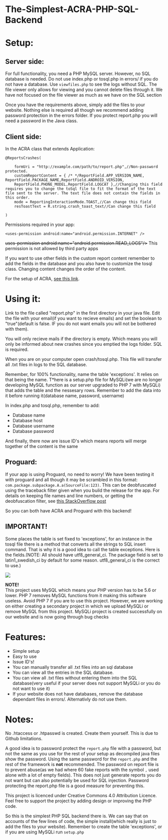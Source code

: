 ﻿# The-Simplest-ACRA-PHP-SQL-Backend

# Setup:

## Server side:

For full functionality, you need a PHP MySQL server. However, no SQL database is needed. Do not use index.php or tosql.php in errors/ if you do not have a database. Use `viewfiles.php` to see the logs without SQL. The file viewer only allows for viewing and you cannot delete files through it. We have not focused on the file viewer as much as we have on the SQL section

Once you have the requirements above, simply add the files to your website. Nothing else is required all though we recommend adding 
password protection in the errors folder. If you protect report.php you will need a password in the Java class.

## Client side:

In the ACRA class that extends Application:

    @ReportsCrashes(

        formUri = "http://example.com/path/to/report.php",//Non-password protected.
        customReportContent = { /* */ReportField.APP_VERSION_NAME, ReportField.PACKAGE_NAME,ReportField.ANDROID_VERSION,
        ReportField.PHONE_MODEL,ReportField.LOGCAT },//Changing this field requires you to change the toSql file to fit the format of the text file sent to the server. The text file does not contain the fields in this order. 
        mode = ReportingInteractionMode.TOAST,//Can change this field
        resToastText = R.string.crash_toast_text//Can change this field

    )

Permissions required in your app:

    <uses-permission android:name="android.permission.INTERNET" />
    
<strike>uses-permission android:name="android.permission.READ_LOGS"/></strike> This permission is not allowed by third party apps

If you want to use other fields in the custom report content remember to add the fields in the database and you also have to customize
the tosql class. Changing content changes the order of the content. 

For the setup of ACRA, <a href="https://github.com/ACRA/acra/wiki/BasicSetup">see this link</a>.


# Using it:

Link to the file called "report.php" in the first directory in your java file.
Edit the file with your email(if you want to recieve emails) and set the boolean to "true"(default is false. IF you do not want emails you will not be bothered with them).

You will only recieve mails if the directory is empty. Which means you will only be informed about new crashes since you emptied the logs folder.
SQL is required.

When you are on your computer open crash/tosql.php. This file will transfer all .txt files in logs to the SQL database.

Remember, for 100% functionality, name the table 'exceptions'. It relies on that being the name. T*here is a setup.php file for MySQLi(we are no longer developing MySQL function as our server upgraded to PHP 7 with MySQLi) that adds the table and the nessesary rows. Remember to add the data into it before running it(database name, password, username)


In index.php and tosql.php, remember to add:
* Database name
* Database host
* Database username
* Database password
 
And finally, there now are issue ID's which means reports will merge together of the content is the same

## Proguard:

If your app is using Proguard, no need to worry! We have been testing it with proguard and all though it may be scrambled in this format: `com.package.subpackage.A.a(SourceFile:123)`. This can be deobfuscated using the traceback filter given when you build the release for the app. For details on keeping file names and line numbers, or getting the deobfuscation filter, see [this StackOverflow post](http://stackoverflow.com/questions/3913338/how-to-debug-with-obfuscated-with-proguard-applications-on-android)

So you can both have ACRA and Proguard with this backend!


## IMPORTANT!

Some places the table is set fixed to 'exceptions', for an instance in the tosql file there is a method that converts all the strings to 
SQL insert command. That is why it is a good idea to call the table exceptions. Here is the fields.(NOTE: All should have utf8_general_ci. The package field is set to latin1_swedish_ci by default for some reason. utf8_general_ci is the correct to use.)

<img src="http://gamers-cave-world.com/publicimg/tables.png"></img>


**NOTE!**
<br>This project uses MySQL which means your PHP version has to be 5.6 or lower. PHP 7 removes MySQL functions from it making this 
software useless. Avoid PHP 7 if you are to use this project. However, we are working on either creating a secondary project in which we 
upload MySQLi or remove MySQL from this project. MySQLi project is created successfully on our website and is now going through bug checks


# Features:

* Simple setup
* Easy to use
* Issue ID's!
* You can manually transfer all .txt files into an sql database
* You can view all the entries in the SQL database.
* You can view all .txt files without entering them into the SQL database(very useful if your server does not support MySQLi or you do not want to use it)
* If your website does not have databases, remove the database dependant files in errors/. Alternativly do not use them.


# Notes:

No .htaccess or .htpasswd is created. Create them yourself. This is due to Github limitations.

A good idea is to password protect the `report.php` file with a password, but not the same as you use for the rest of your setup as 
decompiled java files show the password. Using the same password for the `report.php` and the rest of the framework is **not** 
recommended. The password on report file is to prevent abuse(as we had where 60 fake reports with the symbol `,` used alone with a lot 
of empty fields). This does not just generate reports you do not want but can also potentially be used for SQL injection. Password 
protecting the report.php file is a good measure for preventing this.


This project is licenced under Creative Commons 4.0 Attribution Licence.
Feel free to support the project by adding design or improving the PHP code. 

So this is the simplest PHP SQL backend there is. We can say that on accounts of the few lines of code, the simple install(which really 
is just to add the files to your website). Remember to create the table 'exceptions', or if you are using MySQLi run `setup.php`
